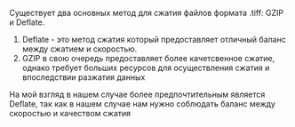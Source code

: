 Существует два основных метод для сжатия файлов формата .tiff: GZIP и Deflate.
1) Deflate - это метод сжатия который предоставляет отличный баланс между сжатием и скоростью.
2) GZIP в свою очередь предоставляет более качетсвенное сжатие, однако требует больших ресурсов
для осуществления сжатия и впоследствии разжатия данных

На мой взгляд в нашем случае более предпочтительным является Deflate, так как в нашем случае
нам нужно соблюдать баланс между скоростью и качеством сжатия

